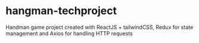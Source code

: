 # hangman-techproject
Handman game project created with ReactJS + tailwindCSS, Redux for state management and Axios for handling HTTP requests 
